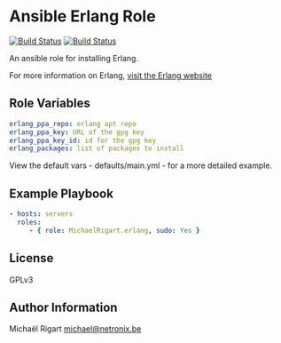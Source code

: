 Ansible Erlang Role
===================
[![Build Status](https://semaphoreci.com/api/v1/projects/eaf7bd15-ef5a-46f4-90e5-95e95777096e/459439/badge.svg)](https://semaphoreci.com/michaelrigart/ansible-role-erlang) [![Build Status](https://travis-ci.org/michaelrigart/ansible-role-erlang.svg?branch=master)](https://travis-ci.org/michaelrigart/ansible-role-erlang)

An ansible role for installing Erlang.

For more information on Erlang, [visit the Erlang website](https://www.erlang-solutions.com)


Role Variables
--------------

```yaml
erlang_ppa_repo: erlang apt repo 
erlang_ppa_key: URL of the gpg key
erlang_ppa_key_id: id for the gpg key
erlang_packages: list of packages to install
```

View the default vars - defaults/main.yml - for a more detailed example.

Example Playbook
-------------------------

```yaml
- hosts: servers
  roles:
     - { role: MichaelRigart.erlang, sudo: Yes }
```

License
-------

GPLv3

Author Information
------------------

Michaël Rigart <michael@netronix.be>
